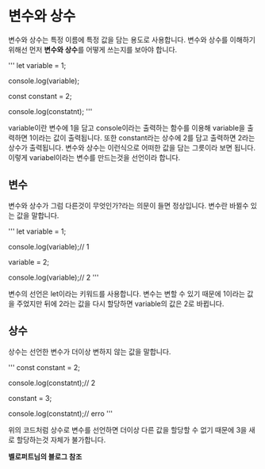 # 변수와 상수

변수와 상수는 특정 이름에 특정 값을 담는 용도로 사용합니다. 변수와 상수를 이해하기 위해선 먼저 **변수와 상수**를 어떻게 쓰는지를 보아야 합니다.

'''
let variable = 1;

console.log(variable);

const constant = 2;

console.log(constatnt);
'''

variable이란 변수에 1을 담고 console이라는 출력하는 함수를 이용해 variable을 출력하면 1이라는 값이 출력됩니다. 또한 constant라는 상수에 2를 담고 출력하면 2라는 상수가 출력됩니다.
변수와 상수는 이런식으로 어떠한 값을 담는 그릇이라 보면 됩니다. 이렇게 variabel이라는 변수를 만드는것을 선언이라 합니다.


## 변수

변수와 상수가 그럼 다른것이 무엇인가?라는 의문이 들면 정상입니다. 변수란 바뀔수 있는 값을 말합니다. 

'''
let variable = 1;

console.log(variable);// 1

variable = 2;

console.log(variable);// 2
'''

변수의 선언은 let이라는 키워드를 사용합니다. 변수는 변할 수 있기 때문에 1이라는 값을 주었지만 뒤에 2라는 값을 다시 할당하면 variable의 값은 2로 바뀝니다.

## 상수

상수는 선언한 변수가 더이상 변하지 않는 값을 말합니다. 

'''
const constant = 2;

console.log(constatnt);// 2

constant = 3;

console.log(constatnt);// erro
'''

위의 코드처럼 상수로 변수를 선언하면 더이상 다른 값을 할당할 수 없기 때문에 3을 새로 할당하는것 자체가 불가합니다.

**벨로퍼트님의 블로그 참조**
  
